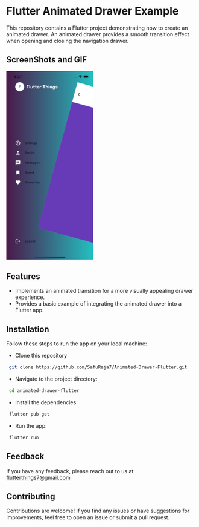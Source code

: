 
# Flutter Animated Drawer Example

This repository contains a Flutter project demonstrating how to create an animated drawer. An animated drawer provides a smooth transition effect when opening and closing the navigation drawer.


## ScreenShots and GIF
<img src="screenshots/ss1.png" alt="" width="230">    <img src="screenshots/gif.mp4" alt="" width="230">

## Features

- Implements an animated transition for a more visually appealing drawer experience.
- Provides a basic example of integrating the animated drawer into a Flutter app.



## Installation

Follow these steps to run the app on your local machine:

- Clone this repository
```bash
 git clone https://github.com/SafuRaja7/Animated-Drawer-Flutter.git
```
- Navigate to the project directory:
```bash
 cd animated-drawer-flutter
```
- Install the dependencies:
```bash
 flutter pub get
```
- Run the app:
```bash
 flutter run
```
    
## Feedback

If you have any feedback, please reach out to us at flutterthings7@gmail.com


## Contributing
Contributions are welcome! If you find any issues or have suggestions for improvements, feel free to open an issue or submit a pull request.

